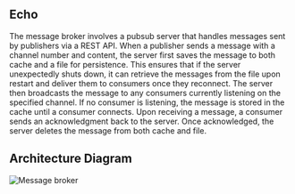 ## Echo
The message broker involves a pubsub server that handles messages sent by publishers via a REST API. When a publisher sends a message with a channel number and content, the server first saves the message to both cache and a file for persistence. This ensures that if the server unexpectedly shuts down, it can retrieve the messages from the file upon restart and deliver them to consumers once they reconnect. The server then broadcasts the message to any consumers currently listening on the specified channel. If no consumer is listening, the message is stored in the cache until a consumer connects. Upon receiving a message, a consumer sends an acknowledgment back to the server. Once acknowledged, the server deletes the message from both cache and file.
## Architecture Diagram
![Message broker](https://github.com/user-attachments/assets/39a347c2-dbc4-46dc-a2e4-5fd3e0b8d5d7)
